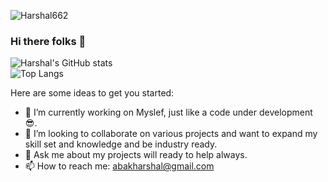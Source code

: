 <p align="left"> <img src="https://komarev.com/ghpvc/?username=Harshal662&label=Profile%20views&color=0e75b6&style=flat" alt="Harshal662" /> </p>

### Hi there folks 👋
![Harshal's GitHub stats](https://github-readme-stats.vercel.app/api?username=Harshal662&theme=vision-friendly-dark&show_icons=true)<br />
![Top Langs](https://github-readme-stats.vercel.app/api/top-langs/?username=Harshal662&theme=vision-friendly-dark&hide=assembly)


Here are some ideas to get you started:

- 🔭 I’m currently working on Myslef, just like a code under development 😎.
- 👯 I’m looking to collaborate on various projects and want to expand my skill set and knowledge and be industry ready.
- 💬 Ask me about my projects will ready to help always.
- 📫 How to reach me: abakharshal@gmail.com

